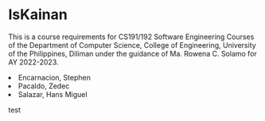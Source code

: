 # IsKainan

This is a course requirements for CS191/192 Software Engineering Courses of the Department of Computer Science, College of Engineering, University of the Philippines, Diliman under the guidance of Ma. Rowena C. Solamo for AY 2022-2023.


<li>Encarnacion, Stephen</li>
<li>Pacaldo, Zedec</li> 
<li>Salazar, Hans Miguel</li>

test
